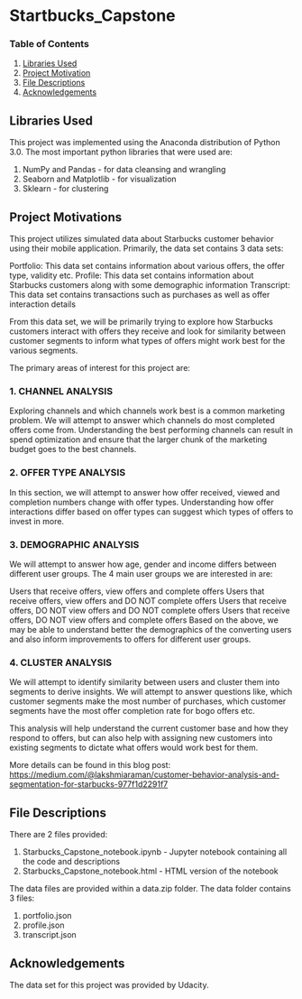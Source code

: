 # Startbucks_Capstone

### Table of Contents

1. [Libraries Used](#libraries)
2. [Project Motivation](#motivation)
3. [File Descriptions](#files)
4. [Acknowledgements](#ack)

## Libraries Used <a name="libraries"></a>

This project was implemented using the Anaconda distribution of Python 3.0. The most important python libraries that were used are:

1. NumPy and Pandas - for data cleansing and wrangling
2. Seaborn and Matplotlib - for visualization
3. Sklearn - for clustering 

## Project Motivations<a name="motivation"></a>

This project utilizes simulated data about Starbucks customer behavior using their mobile application. Primarily, the data set contains 3 data sets:

Portfolio: This data set contains information about various offers, the offer type, validity etc.
Profile: This data set contains information about Starbucks customers along with some demographic information
Transcript: This data set contains transactions such as purchases as well as offer interaction details

From this data set, we will be primarily trying to explore how Starbucks customers interact with offers they receive and look for similarity between customer segments to inform what types of offers might work best for the various segments.

The primary areas of interest for this project are:

### 1. CHANNEL ANALYSIS
Exploring channels and which channels work best is a common marketing problem. We will attempt to answer which channels do most completed offers come from. Understanding the best performing channels can result in spend optimization and ensure that the larger chunk of the marketing budget goes to the best channels.

### 2. OFFER TYPE ANALYSIS
In this section, we will attempt to answer how offer received, viewed and completion numbers change with offer types. Understanding how offer interactions differ based on offer types can suggest which types of offers to invest in more.

### 3. DEMOGRAPHIC ANALYSIS
We will attempt to answer how age, gender and income differs between different user groups. The 4 main user groups we are interested in are:

Users that receive offers, view offers and complete offers
Users that receive offers, view offers and DO NOT complete offers
Users that receive offers, DO NOT view offers and DO NOT complete offers
Users that receive offers, DO NOT view offers and complete offers
Based on the above, we may be able to understand better the demographics of the converting users and also inform improvements to offers for different user groups.

### 4. CLUSTER ANALYSIS
We will attempt to identify similarity between users and cluster them into segments to derive insights. We will attempt to answer questions like, which customer segments make the most number of purchases, which customer segments have the most offer completion rate for bogo offers etc.

This analysis will help understand the current customer base and how they respond to offers, but can also help with assigning new customers into existing segments to dictate what offers would work best for them.

More details can be found in this blog post: https://medium.com/@lakshmiaraman/customer-behavior-analysis-and-segmentation-for-starbucks-977f1d2291f7

## File Descriptions <a name="files"></a>

There are 2 files provided:

1. Starbucks_Capstone_notebook.ipynb - Jupyter notebook containing all the code and descriptions
2. Starbucks_Capstone_notebook.html - HTML version of the notebook 

The data files are provided within a data.zip folder. The data folder contains 3 files:

1. portfolio.json
2. profile.json
3. transcript.json

## Acknowledgements <a name="ack"></a>

The data set for this project was provided by Udacity.

